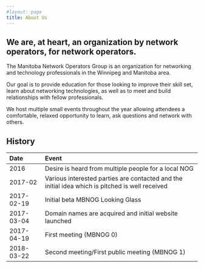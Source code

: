 ```yaml
---
#layout: page
title: About Us
---
```


## We are, at heart, an organization by network operators, for network operators.

The Manitoba Network Operators Group is an organization for networking and technology professionals in the Winnipeg and Manitoba area.

Our goal is to provide education for those looking to improve their skill set, learn about networking technologies, as well as to meet and build relationships with fellow professionals.

We host multiple small events throughout the year allowing attendees a comfortable, relaxed opportunity to learn, ask questions and network with others.

## History

| Date | Event |
| :--- | :--- |
| 2016 | Desire is heard from multiple people for a local NOG |
| 2017-02 | Various interested parties are contacted and the initial idea which is pitched is well received |
| 2017-02-19 | Initial beta MBNOG Looking Glass |
| 2017-03-04 | Domain names are acquired and initial website launched |
| 2017-04-19 | First meeting (MBNOG 0) |
| 2018-03-22 | Second meeting/First public meeting (MBNOG 1) |

